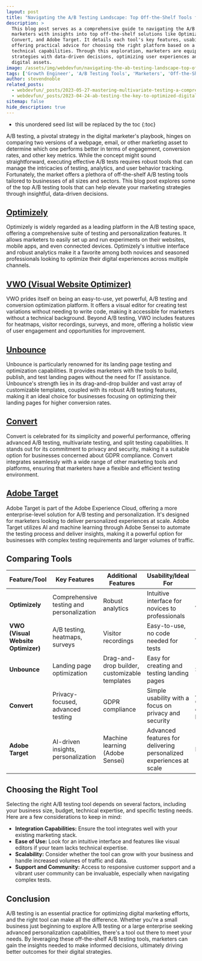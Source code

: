 ```yaml
---
layout: post
title: "Navigating the A/B Testing Landscape: Top Off-the-Shelf Tools for Marketers"
description: >
  This blog post serves as a comprehensive guide to navigating the A/B testing tool landscape, providing
  marketers with insights into top off-the-shelf solutions like Optimizely, VWO, Unbounce,
  Convert, and Adobe Target. It details each tool's key features, usability, and ideal target audience,
  offering practical advice for choosing the right platform based on a business's specific needs and
  technical capabilities. Through this exploration, marketers are equipped to enhance their digital
  strategies with data-driven decisions, optimizing user experiences and conversion rates across their
  digital assets.
image: /assets/img/webdevfun/navigating-the-ab-testing-landscape-top-off-the-shelf-tools-for-marketers.jpg
tags: ['Growth Engineer', 'A/B Testing Tools', 'Marketers', 'Off-the-Shelf Software', 'Conversion Rate Optimization', 'User Experience Testing', 'Website Optimization']
author: stevendnoble
related_posts:
  - webdevfun/_posts/2023-05-27-mastering-multivariate-testing-a-comprehensive-guide-for-digital-marketers.md
  - webdevfun/_posts/2023-04-24-ab-testing-the-key-to-optimized-digital-experiences.md
sitemap: false
hide_description: true
---
```


* this unordered seed list will be replaced by the toc
{:toc}

A/B testing, a pivotal strategy in the digital marketer's playbook, hinges on comparing two versions of a webpage, email, or other marketing asset to determine which one performs better in terms of engagement, conversion rates, and other key metrics. While the concept might sound straightforward, executing effective A/B tests requires robust tools that can manage the intricacies of testing, analytics, and user behavior tracking. Fortunately, the market offers a plethora of off-the-shelf A/B testing tools tailored to businesses of all sizes and sectors. This blog post explores some of the top A/B testing tools that can help elevate your marketing strategies through insightful, data-driven decisions.

## [Optimizely](https://www.optimizely.com/)

Optimizely is widely regarded as a leading platform in the A/B testing space, offering a comprehensive suite of testing and personalization features. It allows marketers to easily set up and run experiments on their websites, mobile apps, and even connected devices. Optimizely's intuitive interface and robust analytics make it a favorite among both novices and seasoned professionals looking to optimize their digital experiences across multiple channels.

## [VWO (Visual Website Optimizer)](https://vwo.com/)
VWO prides itself on being an easy-to-use, yet powerful, A/B testing and conversion optimization platform. It offers a visual editor for creating test variations without needing to write code, making it accessible for marketers without a technical background. Beyond A/B testing, VWO includes features for heatmaps, visitor recordings, surveys, and more, offering a holistic view of user engagement and opportunities for improvement.

## [Unbounce](https://unbounce.com/)

Unbounce is particularly renowned for its landing page testing and optimization capabilities. It provides marketers with the tools to build, publish, and test landing pages without the need for IT assistance. Unbounce's strength lies in its drag-and-drop builder and vast array of customizable templates, coupled with its robust A/B testing features, making it an ideal choice for businesses focusing on optimizing their landing pages for higher conversion rates.

## [Convert](https://www.convert.com/)

Convert is celebrated for its simplicity and powerful performance, offering advanced A/B testing, multivariate testing, and split testing capabilities. It stands out for its commitment to privacy and security, making it a suitable option for businesses concerned about GDPR compliance. Convert integrates seamlessly with a wide range of other marketing tools and platforms, ensuring that marketers have a flexible and efficient testing environment.

## [Adobe Target](https://business.adobe.com/products/target/adobe-target.html)

Adobe Target is part of the Adobe Experience Cloud, offering a more enterprise-level solution for A/B testing and personalization. It's designed for marketers looking to deliver personalized experiences at scale. Adobe Target utilizes AI and machine learning through Adobe Sensei to automate the testing process and deliver insights, making it a powerful option for businesses with complex testing requirements and larger volumes of traffic.

## Comparing Tools

| Feature/Tool                | Key Features                                           | Additional Features                  | Usability/Ideal For                                      | Target Audience    |
|-----------------------------|--------------------------------------------------------|--------------------------------------|---------------------------------------------------------|--------------------|
| **Optimizely**              | Comprehensive testing and personalization              | Robust analytics                     | Intuitive interface for novices to professionals        | All sizes          |
| **VWO (Visual Website Optimizer)** | A/B testing, heatmaps, surveys                        | Visitor recordings                   | Easy-to-use, no code needed for tests                   | All sizes          |
| **Unbounce**                | Landing page optimization                              | Drag-and-drop builder, customizable templates | Easy for creating and testing landing pages            | SMBs               |
| **Convert**                 | Privacy-focused, advanced testing                      | GDPR compliance                      | Simple usability with a focus on privacy and security   | All sizes, GDPR concerned businesses |
| **Adobe Target**            | AI-driven insights, personalization                    | Machine learning (Adobe Sensei)      | Advanced features for delivering personalized experiences at scale | Enterprises       |


## Choosing the Right Tool

Selecting the right A/B testing tool depends on several factors, including your business size, budget, technical expertise, and specific testing needs. Here are a few considerations to keep in mind:

* **Integration Capabilities:** Ensure the tool integrates well with your existing marketing stack.
* **Ease of Use:** Look for an intuitive interface and features like visual editors if your team lacks technical expertise.
* **Scalability:** Consider whether the tool can grow with your business and handle increased volumes of traffic and data.
* **Support and Community:** Access to responsive customer support and a vibrant user community can be invaluable, especially when navigating complex tests.

## Conclusion

A/B testing is an essential practice for optimizing digital marketing efforts, and the right tool can make all the difference. Whether you're a small business just beginning to explore A/B testing or a large enterprise seeking advanced personalization capabilities, there's a tool out there to meet your needs. By leveraging these off-the-shelf A/B testing tools, marketers can gain the insights needed to make informed decisions, ultimately driving better outcomes for their digital strategies.
